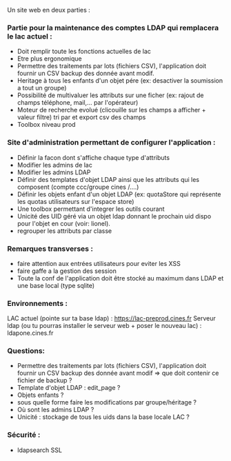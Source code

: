 Un site web en deux parties :

### Partie pour la maintenance des comptes LDAP qui remplacera le lac actuel :
- Doit remplir toute les fonctions actuelles de lac
- Etre plus ergonomique
- Permettre des traitements par lots (fichiers CSV), l'application doit fournir un CSV backup des donnée avant modif.
- Heritage à tous les enfants d'un objet pére (ex: desactiver la soumission a tout un groupe)
- Possibilité de multivaluer les attributs sur une ficher (ex: rajout de champs téléphone, mail,... par l'opérateur)
- Moteur de recherche evolué (clicouille sur les champs a afficher + valeur filtre)  tri par et export csv des champs
- Toolbox niveau prod


### Site d'administration permettant de configurer l'application :
- Définir la facon dont s'affiche chaque type d'attributs
- Modifier les admins de lac
- Modifier les admins LDAP
- Définir des templates d'objet LDAP ainsi que les attributs qui les composent (compte ccc/groupe cines /....)
- Définir les objets enfant d'un objet LDAP (ex: quotaStore qui représente les quotas utilisateurs sur l'espace store)
- Une toolbox permettant d'integrer les outils courant
- Unicité des UID géré via un objet ldap donnant le prochain uid dispo pour l'objet en cour (voir: lionel).
- regrouper les attributs par classe

### Remarques transverses :
- faire attention aux entrées utilisateurs pour eviter les XSS
- faire gaffe a la gestion des session
- Toute la conf de l'application doit être stocké au maximum dans LDAP et une base local (type sqlite)



### Environnements :
LAC actuel (pointe sur ta base ldap) : https://lac-preprod.cines.fr
Serveur ldap (ou tu pourras installer le serveur web + poser le nouveau lac) : ldapone.cines.fr

### Questions:
- Permettre des traitements par lots (fichiers CSV), l'application doit fournir un CSV backup des donnée avant modif => que doit contenir ce fichier de backup ?
- Template d'objet LDAP : edit_page ?
- Objets enfants ?
- sous quelle forme faire les modifications par groupe/héritage ?
- Où sont les admins LDAP ?
- Unicité : stockage de tous les uids dans la base locale LAC ?


### Sécurité :
- ldapsearch SSL

